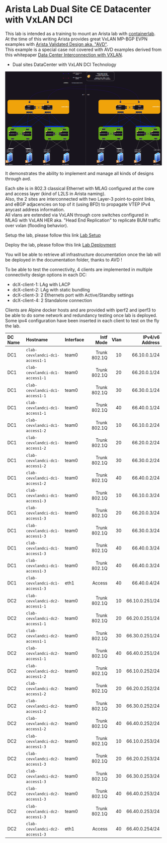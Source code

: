<head>
  <link rel="stylesheet" href="css/animated-gif.css">
</head>

# Arista Lab Dual Site CE Datacenter with VxLAN DCI

This lab is intended as a training to mount an Arista lab with [containerlab](https://containerlab.dev/).<br>
At the time of this writing Arista provides great VxLAN MP-BGP EVPN examples with [Arista Validated Design aka. "AVD"](https://avd.arista.com).<br>
This example is a special case not covered with AVD examples derived from this whitepaper [Data Center Interconnection with VXLAN](https://www.arista.com/assets/data/pdf/Whitepapers/Arista_Design_Guide_DCI_with_VXLAN.pdf).<br>

*    Dual sites DataCenter with VxLAN DCI Technology

<img class=".gif-class" src="Imgs/lab-ce-dci-vxlan.gif" alt="Demo Containerlab">

It demonstrates the ability to implement and manage all kinds of designs through avd.<br>

Each site is in 802.3 classical Ethernet with MLAG configured at the core and access layer (kind of L2LS in Arista naming).<br>
Also, the 2 sites are interconnected with two Layer-3 point-to-point links, and eBGP adjacencies on top of it (using BFD) to propagate VTEP IPv4 anycast address information.<br>
All vlans are extended via VxLAN through core switches configured in MLAG with VxLAN HER aka. "Head End Replication" to replicate BUM traffic over vxlan (flooding behavior).<br>

Setup the lab, please follow this link [Lab Setup](Setup.md)

Deploy the lab, please follow this link [Lab Deployment](Deployment.md)

You will be able to retrieve all infrastructure documentation once the lab will be deployed in the documentation folder, thanks to AVD !

To be able to test the connectivity, 4 clients are implemented in multiple connectivity design options in each DC:<br>

  * dcX-client-1: LAg with LACP<br>
  * dcX-client-2: LAg with static bundling<br>
  * dcX-client-3: 2 Ethernets port with Active/Standby settings<br>
  * dcX-client-4: 2 Standalone connection<br>

Clients are Alpine docker hosts and are provided with iperf2 and iperf3 to be able to do some network and redundancy testing once lab is deployed.<br>
Some ipv4 configuration have been inserted in each client to test on the fly the lab.

| DC Name | Hostname | Interface | Intf Mode | Vlan | IPv4/v6 Address |
| :--- | :--- | :--- | ---: | ---: | ---: |
| DC1 | `clab-cevxlandci-dc1-access1-1` | team0 | Trunk 802.1Q | 10 | 66.10.0.1/24 |
| DC1 | `clab-cevxlandci-dc1-access1-1` | team0 | Trunk 802.1Q | 20 | 66.20.0.1/24 |
| DC1 | `clab-cevxlandci-dc1-access1-1` | team0 | Trunk 802.1Q | 30 | 66.30.0.1/24 |
| DC1 | `clab-cevxlandci-dc1-access1-1` | team0 | Trunk 802.1Q | 40 | 66.40.0.1/24 |
| DC1 | `clab-cevxlandci-dc1-access1-2` | team0 | Trunk 802.1Q | 10 | 66.10.0.2/24 |
| DC1 | `clab-cevxlandci-dc1-access1-2` | team0 | Trunk 802.1Q | 20 | 66.20.0.2/24 |
| DC1 | `clab-cevxlandci-dc1-access1-2` | team0 | Trunk 802.1Q | 30 | 66.30.0.2/24 |
| DC1 | `clab-cevxlandci-dc1-access1-2` | team0 | Trunk 802.1Q | 40 | 66.40.0.2/24 |
| DC1 | `clab-cevxlandci-dc1-access1-3` | team0 | Trunk 802.1Q | 10 | 66.10.0.3/24 |
| DC1 | `clab-cevxlandci-dc1-access1-3` | team0 | Trunk 802.1Q | 20 | 66.20.0.3/24 |
| DC1 | `clab-cevxlandci-dc1-access1-3` | team0 | Trunk 802.1Q | 30 | 66.30.0.3/24 |
| DC1 | `clab-cevxlandci-dc1-access1-3` | team0 | Trunk 802.1Q | 40 | 66.40.0.3/24 |
| DC1 | `clab-cevxlandci-dc1-access1-3` | team0 | Trunk 802.1Q | 40 | 66.40.0.3/24 |
| DC1 | `clab-cevxlandci-dc1-access1-3` | eth1 | Access | 40 | 66.40.0.4/24 |
| DC2 | `clab-cevxlandci-dc2-access1-1` | team0 | Trunk 802.1Q | 10 | 66.10.0.251/24 |
| DC2 | `clab-cevxlandci-dc2-access1-1` | team0 | Trunk 802.1Q | 20 | 66.20.0.251/24 |
| DC2 | `clab-cevxlandci-dc2-access1-1` | team0 | Trunk 802.1Q | 30 | 66.30.0.251/24 |
| DC2 | `clab-cevxlandci-dc2-access1-1` | team0 | Trunk 802.1Q | 40 | 66.40.0.251/24 |
| DC2 | `clab-cevxlandci-dc2-access1-2` | team0 | Trunk 802.1Q | 10 | 66.10.0.252/24 |
| DC2 | `clab-cevxlandci-dc2-access1-2` | team0 | Trunk 802.1Q | 20 | 66.20.0.252/24 |
| DC2 | `clab-cevxlandci-dc2-access1-2` | team0 | Trunk 802.1Q | 30 | 66.30.0.252/24 |
| DC2 | `clab-cevxlandci-dc2-access1-2` | team0 | Trunk 802.1Q | 40 | 66.40.0.252/24 |
| DC2 | `clab-cevxlandci-dc2-access1-3` | team0 | Trunk 802.1Q | 10 | 66.10.0.253/24 |
| DC2 | `clab-cevxlandci-dc2-access1-3` | team0 | Trunk 802.1Q | 20 | 66.20.0.253/24 |
| DC2 | `clab-cevxlandci-dc2-access1-3` | team0 | Trunk 802.1Q | 30 | 66.30.0.253/24 |
| DC2 | `clab-cevxlandci-dc2-access1-3` | team0 | Trunk 802.1Q | 40 | 66.40.0.253/24 |
| DC2 | `clab-cevxlandci-dc2-access1-3` | team0 | Trunk 802.1Q | 40 | 66.40.0.253/24 |
| DC2 | `clab-cevxlandci-dc2-access1-3` | eth1 | Access | 40 | 66.40.0.254/24 |
